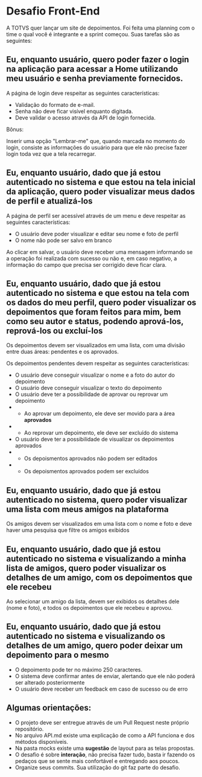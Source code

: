 # Desafio Front-End

A TOTVS quer lançar um site de depoimentos. Foi feita uma planning com o time o qual você é integrante e a sprint começou. Suas tarefas são as seguintes:

## Eu, enquanto usuário, quero poder fazer o login na aplicação para acessar a Home utilizando meu usuário e senha previamente fornecidos.

A página de login deve respeitar as seguintes características:

- Validação do formato de e-mail.
- Senha não deve ficar visível enquanto digitada.
- Deve validar o acesso através da API de login fornecida.

Bônus:

Inserir uma opção "Lembrar-me" que, quando marcada no momento do login, consiste as informações do usuário para que ele não precise fazer login toda vez que a tela recarregar.

## Eu, enquanto usuário, dado que já estou autenticado no sistema e que estou na tela inicial da aplicação, quero poder visualizar meus dados de perfil e atualizá-los

A página de perfil ser acessível através de um menu e deve respeitar as seguintes características:

- O usuário deve poder visualizar e editar seu nome e foto de perfil
- O nome não pode ser salvo em branco

Ao clicar em salvar, o usuário deve receber uma mensagem informando se a operação foi realizada com sucesso ou não e, em caso negativo, a informação do campo que precisa ser corrigido deve ficar clara.

## Eu, enquanto usuário, dado que já estou autenticado no sistema e que estou na tela com os dados do meu perfil, quero poder visualizar os depoimentos que foram feitos para mim, bem como seu autor e status, podendo aprová-los, reprová-los ou excluí-los

Os depoimentos devem ser visualizados em uma lista, com uma divisão entre duas áreas: pendentes e os aprovados.

Os depoimentos pendentes devem respeitar as seguintes características:

- O usuário deve conseguir visualizar o nome e a foto do autor do depoimento
- O usuário deve conseguir visualizar o texto do depoimento
- O usuário deve ter a possibilidade de aprovar ou reprovar um depoimento
- - Ao aprovar um depoimento, ele deve ser movido para a área **aprovados**
- - Ao reprovar um depoimento, ele deve ser excluído do sistema
- O usuário deve ter a possibilidade de visualizar os depoimentos aprovados
- - Os depoismentos aprovados não podem ser editados
- - Os depoismentos aprovados podem ser excluídos

## Eu, enquanto usuário, dado que já estou autenticado no sistema, quero poder visualizar uma lista com meus amigos na plataforma

Os amigos devem ser visualizados em uma lista com o nome e foto e deve haver uma pesquisa que filtre os amigos exibidos

## Eu, enquanto usuário, dado que já estou autenticado no sistema e visualizando a minha lista de amigos, quero poder visualizar os detalhes de um amigo, com os depoimentos que ele recebeu

Ao selecionar um amigo da lista, devem ser exibidos os detalhes dele (nome e foto), e todos os depoimentos que ele recebeu e aprovou.

## Eu, enquanto usuário, dado que já estou autenticado no sistema e visualizando os detalhes de um amigo, quero poder deixar um depoimento para o mesmo

- O depoimento pode ter no máximo 250 caracteres.
- O sistema deve confirmar antes de enviar, alertando que ele não poderá ser alterado posteriormente
- O usuário deve receber um feedback em caso de sucesso ou de erro

## Algumas orientações:

- O projeto deve ser entregue através de um Pull Request neste próprio repositório.
- No arquivo API.md existe uma explicação de como a API funciona e dos métodos disponíveis.
- Na pasta mocks existe uma **sugestão** de layout para as telas propostas.
- O desafio é sobre __interação__, não precisa fazer tudo, basta ir fazendo os pedaços que se sente mais confortável e entregando aos poucos.
- Organize seus commits. Sua utilização do git faz parte do desafio.

